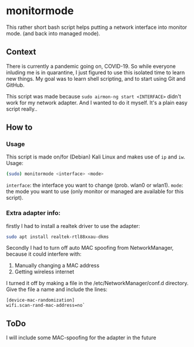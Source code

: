 # monitormode
This rather short bash script helps putting a network interface into monitor mode. (and back into managed mode).

## Context
There is currently a pandemic going on, COVID-19. So while everyone inluding me is in quarantine, I just figured to use this isolated time to learn new things.
My goal was to learn shell scripting, and to start using Git and GitHub.

This script was made because `sudo airmon-ng start <INTERFACE>` didn't work for my network adapter. And I wanted to do it myself. It's a plain easy script really..

## How to
### Usage
This script is made on/for (Debian) Kali Linux and makes use of `ip` and `iw`. Usage:
```bash
(sudo) monitormode <interface> <mode>
```
`interface`: the interface you want to change (prob. wlan0 or wlan1).
`mode`: the mode you want to use (only monitor or managed are available for this script).

### Extra adapter info:
firstly I had to install a realtek driver to use the adapter: 
```bash
sudo apt install realtek-rtl88xxau-dkms
```
Secondly I had to turn off auto MAC spoofing from NetworkManager, because it could interfere with:
1. Manually changing a MAC address
2. Getting wireless internet

I turned it off by making a file in the /etc/NetworkManager/conf.d directory.
Give the file a name and include the lines: 
```
[device-mac-randomization]
wifi.scan-rand-mac-address=no`
```

## ToDo
I will include some MAC-spoofing for the adapter in the future
